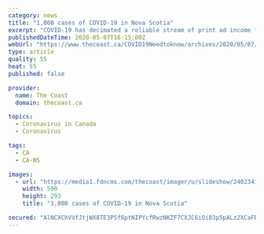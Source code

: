 ```yaml
---
category: news
title: "1,000 cases of COVID-19 in Nova Scotia"
excerpt: "COVID-19 has decimated a reliable stream of print ad income for newspapers and ads on our website are vital for us to be able to keep you informed. At a time when the city needs local coverage more than ever,"
publishedDateTime: 2020-05-07T16:15:00Z
webUrl: "https://www.thecoast.ca/COVID19Needtoknow/archives/2020/05/07/1000-cases-of-covid-19-in-nova-scotia"
type: article
quality: 55
heat: 55
published: false

provider:
  name: The Coast
  domain: thecoast.ca

topics:
  - Coronavirus in Canada
  - Coronavirus

tags:
  - CA
  - CA-NS

images:
  - url: "https://media1.fdncms.com/thecoast/imager/u/slideshow/24023411/1000_cases_horizontal_the_coast.png"
    width: 590
    height: 293
    title: "1,000 cases of COVID-19 in Nova Scotia"

secured: "AlNCXChVVfJtjWX8TE3PSf6ptNIPYcfRwzNKZF7CXJC6iOi83p5pALz2XCaFBT4t4Q1K7+DhRaFI0UQ8wA0qZuq7mYTK+f5NdbphVVeP93sRBKC0IaK22jTeMwR4F8oOIo6ZLHOix1NibjZigfWmgq0A7OKxhRx0rZIG81npFhH9TU+1g5bGmeWUBQ46Z4JM9CokWs89DrbdC6D3y22OTUbaLe5Hwp+X6e9X0bCp4L0694o0+fggmGLLm3umde4mi6I5toyvEJ0nu1JA8RNSXH6yXnxKCwmagFrL4FQW09iR66uVq2grvDyrTuSLCdpd;rpXcUbQtn9KMi8V9eyyeBw=="
---
```



